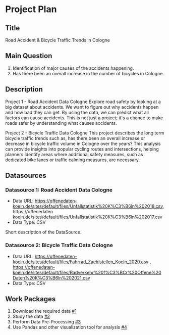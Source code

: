 # Project Plan

## Title
<!-- Give your project a short title. -->
Road Accident & Bicycle Traffic Trends in Cologne

## Main Question

<!-- Think about one main question you want to answer based on the data. -->
1. Identification of major causes of the accidents happening.
2. Has there been an overall increase in the number of bicycles in Cologne.


## Description

<!-- Describe your data science project in max. 200 words. Consider writing about why and how you attempt it. -->
Project 1 - Road Accident Data Cologne
Explore road safety by looking at a big dataset about accidents. We want to figure out why accidents happen and how bad they can get. By using the data, we can predict what all factors can cause accidents. This is not just a project; it's a chance to make roads safer by understanding what causes accidents.

Project 2 - Bicycle Traffic Data Cologne
This project describes the long term bicycle traffic trends such as, has there been an overall increase or decrease in bicycle traffic volume in Cologne over the years?
This analysis can provide insights into popular cycling routes and intersections, helping planners identify areas where additional safety measures, such as dedicated bike lanes or traffic calming measures, are necessary.

## Datasources

<!-- Describe each datasources you plan to use in a section. Use the prefic "DatasourceX" where X is the id of the datasource. -->

### Datasource 1: Road Accident Data Cologne
* Data URL: https://offenedaten-koeln.de/sites/default/files/Unfallstatistik%20K%C3%B6ln%202018.csv, https://offenedaten koeln.de/sites/default/files/Unfallstatistik%20K%C3%B6ln%202017.csv
* Data Type: CSV

Short description of the DataSource.

### Datasource 2: Bicycle Traffic Data Cologne
* Data URL: https://offenedaten-koeln.de/sites/default/files/Fahrrad_Zaehlstellen_Koeln_2020.csv , https://offenedaten-koeln.de/sites/default/files/Radverkehr%20f%C3%BCr%20Offene%20Daten%20K%C3%B6ln%202021.csv
* Data Type: CSV

  
## Work Packages

<!-- List of work packages ordered sequentially, each pointing to an issue with more details. -->
1. Download the required data [#1][i1]
2. Study the data [#2][i2]
3. Perform Data Pre-Processing [#3][i3]
4. Use Pandas and other visualization tool for analysis [#4][i4]



[i1]: https://github.com/jvalue/made-template/issues/1
[i2]: https://github.com/jvalue/made-template/issues/2
[i3]: https://github.com/jvalue/made-template/issues/3
[i4]: https://github.com/jvalue/made-template/issues/4
